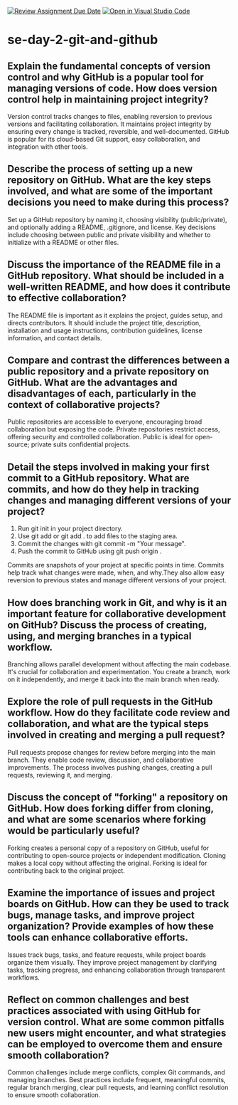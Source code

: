 [![Review Assignment Due Date](https://classroom.github.com/assets/deadline-readme-button-22041afd0340ce965d47ae6ef1cefeee28c7c493a6346c4f15d667ab976d596c.svg)](https://classroom.github.com/a/8wgCKhpZ)
[![Open in Visual Studio Code](https://classroom.github.com/assets/open-in-vscode-2e0aaae1b6195c2367325f4f02e2d04e9abb55f0b24a779b69b11b9e10269abc.svg)](https://classroom.github.com/online_ide?assignment_repo_id=15584947&assignment_repo_type=AssignmentRepo)
# se-day-2-git-and-github
## Explain the fundamental concepts of version control and why GitHub is a popular tool for managing versions of code. How does version control help in maintaining project integrity?
Version control tracks changes to files, enabling reversion to previous versions and facilitating collaboration. It maintains project integrity by ensuring every change is tracked, reversible, and well-documented. GitHub is popular for its cloud-based Git support, easy collaboration, and integration with other tools. 

## Describe the process of setting up a new repository on GitHub. What are the key steps involved, and what are some of the important decisions you need to make during this process?
Set up a GitHub repository by naming it, choosing visibility (public/private), and optionally adding a README, .gitignore, and license. Key decisions include choosing between public and private visibility and whether to initialize with a README or other files.

## Discuss the importance of the README file in a GitHub repository. What should be included in a well-written README, and how does it contribute to effective collaboration?
The README file is important as it explains the project, guides setup, and directs contributors. It should include the project title, description, installation and usage instructions, contribution guidelines, license information, and contact details.

## Compare and contrast the differences between a public repository and a private repository on GitHub. What are the advantages and disadvantages of each, particularly in the context of collaborative projects?
Public repositories are accessible to everyone, encouraging broad collaboration but exposing the code. Private repositories restrict access, offering security and controlled collaboration. Public is ideal for open-source; private suits confidential projects.

## Detail the steps involved in making your first commit to a GitHub repository. What are commits, and how do they help in tracking changes and managing different versions of your project?
1)  Run git init in your project directory.
2) Use git add <filename> or git add . to add files to the staging area.
3) Commit the changes with git commit -m "Your message".
4) Push the commit to GitHub using git push origin <branch-name>.

Commits are snapshots of your project at specific points in time. Commits help track what changes were made, when, and why.They also allow easy reversion to previous states and manage different versions of your project.

## How does branching work in Git, and why is it an important feature for collaborative development on GitHub? Discuss the process of creating, using, and merging branches in a typical workflow.
Branching allows parallel development without affecting the main codebase. It's crucial for collaboration and experimentation. You create a branch, work on it independently, and merge it back into the main branch when ready.

## Explore the role of pull requests in the GitHub workflow. How do they facilitate code review and collaboration, and what are the typical steps involved in creating and merging a pull request?
Pull requests propose changes for review before merging into the main branch. They enable code review, discussion, and collaborative improvements. The process involves pushing changes, creating a pull requests, reviewing it, and merging.

## Discuss the concept of "forking" a repository on GitHub. How does forking differ from cloning, and what are some scenarios where forking would be particularly useful?
Forking creates a personal copy of a repository on GitHub, useful for contributing to open-source projects or independent modification. Cloning makes a local copy without affecting the original. Forking is ideal for contributing back to the original project.

## Examine the importance of issues and project boards on GitHub. How can they be used to track bugs, manage tasks, and improve project organization? Provide examples of how these tools can enhance collaborative efforts.
Issues track bugs, tasks, and feature requests, while project boards organize them visually. They improve project management by clarifying tasks, tracking progress, and enhancing collaboration through transparent workflows.

## Reflect on common challenges and best practices associated with using GitHub for version control. What are some common pitfalls new users might encounter, and what strategies can be employed to overcome them and ensure smooth collaboration?
Common challenges include merge conflicts, complex Git commands, and managing branches. Best practices include frequent, meaningful commits, regular branch merging, clear pull requests, and learning conflict resolution to ensure smooth collaboration.
